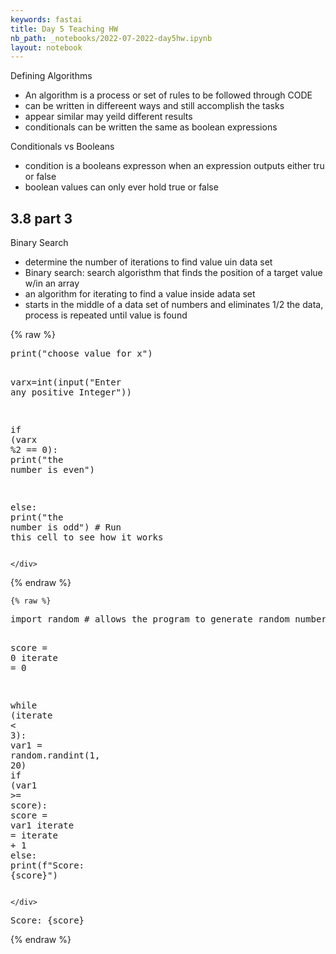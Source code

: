 ```yaml
---
keywords: fastai
title: Day 5 Teaching HW
nb_path: _notebooks/2022-07-2022-day5hw.ipynb
layout: notebook
---
```


<!--
#################################################
### THIS FILE WAS AUTOGENERATED! DO NOT EDIT! ###
#################################################
# file to edit: _notebooks/2022-07-2022-day5hw.ipynb
-->

<div class="container" id="notebook-container">
        
<div class="cell border-box-sizing text_cell rendered"><div class="inner_cell">
<div class="text_cell_render border-box-sizing rendered_html">
<p>Defining Algorithms</p>
<ul>
<li>An algorithm is a process or set of rules to be followed through CODE</li>
<li>can be written in differeent ways and still accomplish the tasks</li>
<li>appear similar may yeild different results</li>
<li>conditionals can be written the same as boolean expressions</li>
</ul>
<p>Conditionals vs Booleans</p>
<ul>
<li>condition is a booleans expresson when an expression outputs either tru or false</li>
<li>boolean values can only ever hold true or false</li>
</ul>
<h2 id="3.8-part-3">3.8 part 3<a class="anchor-link" href="#3.8-part-3"> </a></h2><p>Binary Search</p>
<ul>
<li>determine the number of iterations to find value uin data set</li>
<li>Binary search: search algoristhm that finds the position of a target value w/in an array</li>
<li>an algorithm for iterating to find a value inside adata set</li>
<li>starts in the middle of a data set of numbers and eliminates 1/2 the data, process is repeated until value is found</li>
</ul>

</div>
</div>
</div>
    {% raw %}
    
<div class="cell border-box-sizing code_cell rendered">
<div class="input">

<div class="inner_cell">
    <div class="input_area">
<div class=" highlight hl-ipython3"><pre><span></span><span class="nb">print</span><span class="p">(</span><span class="s2">&quot;choose value for x&quot;</span><span class="p">)</span>

<span class="n">varx</span><span class="o">=</span><span class="nb">int</span><span class="p">(</span><span class="nb">input</span><span class="p">(</span><span class="s2">&quot;Enter any positive Integer&quot;</span><span class="p">))</span>

<span class="k">if</span> <span class="p">(</span><span class="n">varx</span> <span class="o">%</span><span class="k">2</span> == 0):
    <span class="nb">print</span><span class="p">(</span><span class="s2">&quot;the number is even&quot;</span><span class="p">)</span>

<span class="k">else</span><span class="p">:</span>
    <span class="nb">print</span><span class="p">(</span><span class="s2">&quot;the number is odd&quot;</span><span class="p">)</span>
<span class="c1"># Run this cell to see how it works</span>
</pre></div>

    </div>
</div>
</div>

</div>
    {% endraw %}

    {% raw %}
    
<div class="cell border-box-sizing code_cell rendered">
<div class="input">

<div class="inner_cell">
    <div class="input_area">
<div class=" highlight hl-ipython3"><pre><span></span><span class="kn">import</span> <span class="nn">random</span> <span class="c1"># allows the program to generate random numbers</span>

<span class="n">score</span> <span class="o">=</span> <span class="mi">0</span>
<span class="n">iterate</span> <span class="o">=</span> <span class="mi">0</span>

<span class="k">while</span> <span class="p">(</span><span class="n">iterate</span> <span class="o">&lt;</span> <span class="mi">3</span><span class="p">):</span>
    <span class="n">var1</span> <span class="o">=</span> <span class="n">random</span><span class="o">.</span><span class="n">randint</span><span class="p">(</span><span class="mi">1</span><span class="p">,</span> <span class="mi">20</span><span class="p">)</span>
    <span class="k">if</span> <span class="p">(</span><span class="n">var1</span> <span class="o">&gt;=</span> <span class="n">score</span><span class="p">):</span>
        <span class="n">score</span> <span class="o">=</span> <span class="n">var1</span>
    <span class="n">iterate</span> <span class="o">=</span> <span class="n">iterate</span> <span class="o">+</span> <span class="mi">1</span>
<span class="k">else</span><span class="p">:</span>
    <span class="nb">print</span><span class="p">(</span><span class="sa">f</span><span class="s2">&quot;Score: </span><span class="si">{</span><span class="n">score</span><span class="si">}</span><span class="s2">&quot;</span><span class="p">)</span>
</pre></div>

    </div>
</div>
</div>

<div class="output_wrapper">
<div class="output">

<div class="output_area">

<div class="output_subarea output_stream output_stdout output_text">
<pre>Score: {score}
</pre>
</div>
</div>

</div>
</div>

</div>
    {% endraw %}

</div>
 

